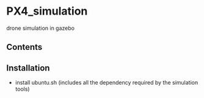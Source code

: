 # PX4_simulation
drone simulation in gazebo

## Contents

## Installation
* install ubuntu.sh (includes all the dependency required by the simulation tools)

        
